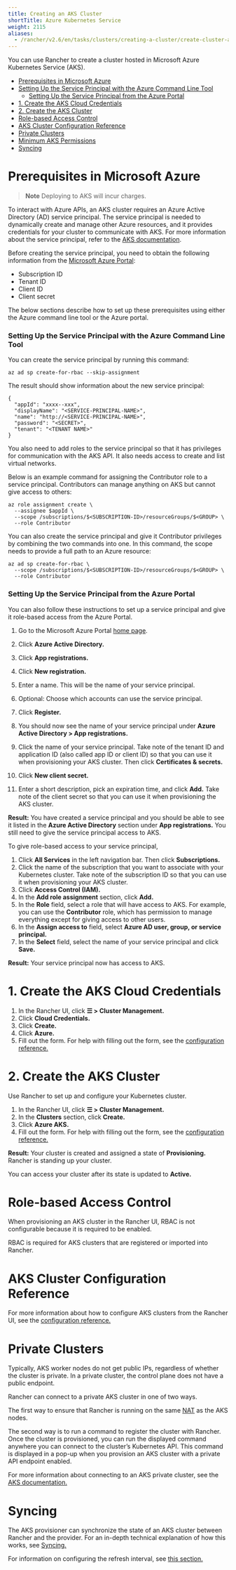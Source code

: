 ```yaml
---
title: Creating an AKS Cluster
shortTitle: Azure Kubernetes Service
weight: 2115
aliases:
  - /rancher/v2.6/en/tasks/clusters/creating-a-cluster/create-cluster-azure-container-service/
---
```


You can use Rancher to create a cluster hosted in Microsoft Azure Kubernetes Service (AKS).

- [Prerequisites in Microsoft Azure](#prerequisites-in-microsoft-azure)
- [Setting Up the Service Principal with the Azure Command Line Tool](#setting-up-the-service-principal-with-the-azure-command-line-tool)
  - [Setting Up the Service Principal from the Azure Portal](#setting-up-the-service-principal-from-the-azure-portal)
- [1. Create the AKS Cloud Credentials](#1-create-the-aks-cloud-credentials)
- [2. Create the AKS Cluster](#2-create-the-aks-cluster)
- [Role-based Access Control](#role-based-access-control)
- [AKS Cluster Configuration Reference](#aks-cluster-configuration-reference)
- [Private Clusters](#private-clusters)
- [Minimum AKS Permissions](#minimum-aks-permissions)
- [Syncing](#syncing)

# Prerequisites in Microsoft Azure

>**Note**
>Deploying to AKS will incur charges.

To interact with Azure APIs, an AKS cluster requires an Azure Active Directory (AD) service principal. The service principal is needed to dynamically create and manage other Azure resources, and it provides credentials for your cluster to communicate with AKS. For more information about the service principal, refer to the [AKS documentation](https://docs.microsoft.com/en-us/azure/aks/kubernetes-service-principal).

Before creating the service principal, you need to obtain the following information from the [Microsoft Azure Portal](https://portal.azure.com):

- Subscription ID
- Tenant ID
- Client ID
- Client secret

The below sections describe how to set up these prerequisites using either the Azure command line tool or the Azure portal.

### Setting Up the Service Principal with the Azure Command Line Tool

You can create the service principal by running this command:

```
az ad sp create-for-rbac --skip-assignment
```

The result should show information about the new service principal:
```
{
  "appId": "xxxx--xxx",
  "displayName": "<SERVICE-PRINCIPAL-NAME>",
  "name": "http://<SERVICE-PRINCIPAL-NAME>",
  "password": "<SECRET>",
  "tenant": "<TENANT NAME>"
}
```

You also need to add roles to the service principal so that it has privileges for communication with the AKS API. It also needs access to create and list virtual networks.

Below is an example command for assigning the Contributor role to a service principal. Contributors can manage anything on AKS but cannot give access to others:

```
az role assignment create \
  --assignee $appId \
  --scope /subscriptions/$<SUBSCRIPTION-ID>/resourceGroups/$<GROUP> \
  --role Contributor
```

You can also create the service principal and give it Contributor privileges by combining the two commands into one. In this command, the scope needs to provide a full path to an Azure resource:

```
az ad sp create-for-rbac \
  --scope /subscriptions/$<SUBSCRIPTION-ID>/resourceGroups/$<GROUP> \
  --role Contributor
```

### Setting Up the Service Principal from the Azure Portal

You can also follow these instructions to set up a service principal and give it role-based access from the Azure Portal.

1. Go to the Microsoft Azure Portal [home page](https://portal.azure.com).

1. Click **Azure Active Directory.**
1. Click **App registrations.**
1. Click **New registration.**
1. Enter a name. This will be the name of your service principal.
1. Optional: Choose which accounts can use the service principal.
1. Click **Register.**
1. You should now see the name of your service principal under **Azure Active Directory > App registrations.** 
1. Click the name of your service principal. Take note of the tenant ID and application ID (also called app ID or client ID) so that you can use it when provisioning your AKS cluster. Then click **Certificates & secrets.**
1. Click **New client secret.**
1. Enter a short description, pick an expiration time, and click **Add.** Take note of the client secret so that you can use it when provisioning the AKS cluster.

**Result:** You have created a service principal and you should be able to see it listed in the **Azure Active Directory** section under **App registrations.** You still need to give the service principal access to AKS. 

To give role-based access to your service principal,

1. Click **All Services** in the left navigation bar. Then click **Subscriptions.**
1. Click the name of the subscription that you want to associate with your Kubernetes cluster. Take note of the subscription ID so that you can use it when provisioning your AKS cluster.
1. Click **Access Control (IAM).**
1. In the **Add role assignment** section, click **Add.**
1. In the **Role** field, select a role that will have access to AKS. For example, you can use the **Contributor** role, which has permission to manage everything except for giving access to other users.
1. In the **Assign access to** field, select **Azure AD user, group, or service principal.**
1. In the **Select** field, select the name of your service principal and click **Save.**

**Result:** Your service principal now has access to AKS.

# 1. Create the AKS Cloud Credentials

1. In the Rancher UI, click **☰ > Cluster Management.**
1. Click **Cloud Credentials.**
1. Click **Create.**
1. Click **Azure.**
1. Fill out the form. For help with filling out the form, see the [configuration reference.]({{<baseurl>}}/rancher/v2.6/en/cluster-admin/editing-clusters/aks-config-reference/#cloud-credentials)

# 2. Create the AKS Cluster

Use Rancher to set up and configure your Kubernetes cluster.

1. In the Rancher UI, click **☰ > Cluster Management.**
1. In the **Clusters** section, click **Create.**
1. Click **Azure AKS.**
1. Fill out the form. For help with filling out the form, see the [configuration reference.]({{<baseurl>}}/rancher/v2.6/en/cluster-admin/editing-clusters/aks-config-reference)

**Result:** Your cluster is created and assigned a state of **Provisioning.** Rancher is standing up your cluster.

You can access your cluster after its state is updated to **Active.**

# Role-based Access Control
When provisioning an AKS cluster in the Rancher UI, RBAC is not configurable because it is required to be enabled.

RBAC is required for AKS clusters that are registered or imported into Rancher.

# AKS Cluster Configuration Reference

For more information about how to configure AKS clusters from the Rancher UI, see the [configuration reference.]({{<baseurl>}}/rancher/v2.6/en/cluster-admin/editing-clusters/aks-config-reference)

# Private Clusters

Typically, AKS worker nodes do not get public IPs, regardless of whether the cluster is private. In a private cluster, the control plane does not have a public endpoint.

Rancher can connect to a private AKS cluster in one of two ways.

The first way to ensure that Rancher is running on the same [NAT](https://docs.microsoft.com/en-us/azure/virtual-network/nat-overview) as the AKS nodes.

The second way is to run a command to register the cluster with Rancher. Once the cluster is provisioned, you can run the displayed command anywhere you can connect to the cluster’s Kubernetes API. This command is displayed in a pop-up when you provision an AKS cluster with a private API endpoint enabled.

For more information about connecting to an AKS private cluster, see the [AKS documentation.](https://docs.microsoft.com/en-us/azure/aks/private-clusters#options-for-connecting-to-the-private-cluster)

# Syncing

The AKS provisioner can synchronize the state of an AKS cluster between Rancher and the provider. For an in-depth technical explanation of how this works, see [Syncing.]({{<baseurl>}}/rancher/v2.6/en/cluster-admin/editing-clusters/syncing)

For information on configuring the refresh interval, see [this section.]({{<baseurl>}}/rancher/v2.6/en/cluster-admin/editing-clusters/gke-config-reference/#configuring-the-refresh-interval)
